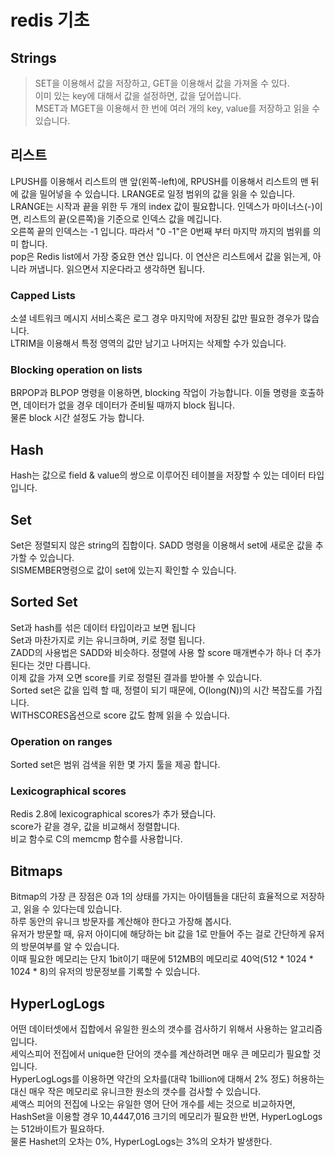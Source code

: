 
# redis 기초

## Strings

> SET을 이용해서 값을 저장하고, GET을 이용해서 값을 가져올 수 있다.<br>
이미 있는 key에 대해서 값을 설정하면, 값을 덮어씁니다.<br>
> MSET과 MGET을 이용해서 한 번에 여러 개의 key, value를 저장하고 읽을 수 있습니다.<br>

## 리스트
LPUSH를 이용해서 리스트의 맨 앞(왼쪽-left)에, RPUSH를 이용해서 리스트의 맨 뒤에 값을 밀어넣을 수 있습니다. LRANGE로 일정 범위의 값을 읽을 수 있습니다.<br>
LRANGE는 시작과 끝을 위한 두 개의 index 값이 필요합니다. 인덱스가 마이너스(-)이면, 리스트의 끝(오른쪽)을 기준으로 인덱스 값을 메깁니다.<br>
오른쪽 끝의 인덱스는 -1 입니다. 따라서 "0 -1"은 0번째 부터 마지막 까지의 범위를 의미 합니다.<br>
pop은 Redis list에서 가장 중요한 연산 입니다. 이 연산은 리스트에서 값을 읽는게, 아니라 꺼냅니다. 읽으면서 지운다라고 생각하면 됩니다.<br>

### Capped Lists
소셜 네트워크 메시지 서비스혹은 로그 경우 마지막에 저장된 값만 필요한 경우가 많습니다.<br>
LTRIM을 이용해서 특정 영역의 값만 남기고 나머지는 삭제할 수가 있습니다.<br>

### Blocking operation on lists
BRPOP과 BLPOP 명령을 이용하면, blocking 작업이 가능합니다. 이들 명령을 호출하면, 데이터가 없을 경우 데이터가 준비될 때까지 block 됩니다.<br>
물론 block 시간 설정도 가능 합니다.<br>

## Hash
Hash는 값으로 field & value의 쌍으로 이루어진 테이블을 저장할 수 있는 데이터 타입 입니다.<br>

## Set
Set은 정렬되지 않은 string의 집합이다. SADD 명령을 이용해서 set에 새로운 값을 추가할 수 있습니다.<br>
SISMEMBER명령으로 값이 set에 있는지 확인할 수 있습니다.<br>

## Sorted Set
Set과 hash를 섞은 데이터 타입이라고 보면 됩니다<br>
Set과 마찬가지로 키는 유니크하며, 키로 정렬 됩니다.<br>
ZADD의 사용법은 SADD와 비슷하다. 정렬에 사용 할 score 매개변수가 하나 더 추가된다는 것만 다릅니다.<br>
이제 값을 가져 오면 score를 키로 정렬된 결과를 받아볼 수 있습니다.<br>
Sorted set은 값을 입력 할 때, 정렬이 되기 때문에, O(long(N))의 시간 복잡도를 가집니다.<br>
WITHSCORES옵션으로 score 값도 함께 읽을 수 있습니다.<br>

### Operation on ranges
Sorted set은 범위 검색을 위한 몇 가지 툴을 제공 합니다.<br>

### Lexicographical scores
Redis 2.8에 lexicographical scores가 추가 됐습니다.<br>
score가 같을 경우, 값을 비교해서 정렬합니다.<br>
비교 함수로 C의 memcmp 함수를 사용합니다.<br>

## Bitmaps
Bitmap의 가장 큰 장점은 0과 1의 상태를 가지는 아이템들을 대단히 효율적으로 저장하고, 읽을 수 있다는데 있습니다.<br>
하루 동안의 유니크 방문자를 계산해야 한다고 가장해 봅시다.<br>
유저가 방문할 때, 유저 아이디에 해당하는 bit 값을 1로 만들어 주는 걸로 간단하게 유저의 방문여부를 알 수 있습니다.<br>
이때 필요한 메모리는 단지 1bit이기 때문에 512MB의 메모리로 40억(512 * 1024 * 1024 * 8)의 유저의 방문정보를 기록할 수 있습니다.<br>

## HyperLogLogs
어떤 데이터셋에서 집합에서 유일한 원소의 갯수를 검사하기 위해서 사용하는 알고리즘입니다.<br>
세익스피어 전집에서 unique한 단어의 갯수를 계산하려면 매우 큰 메모리가 필요할 것입니다.<br>
HyperLogLogs를 이용하면 약간의 오차를(대략 1billion에 대해서 2% 정도) 허용하는 대신 매우 작은 메모리로 유니크한 원소의 갯수를 검사할 수 있습니다.<br>
셰액스 피어의 전집에 나오는 유일한 영어 단어 개수를 세는 것으로 비교하자면, HashSet을 이용할 경우 10,4447,016 크기의 메모리가 필요한 반면, HyperLogLogs는 512바이트가 필요하다.<br>
물론 Hashet의 오차는 0%, HyperLogLogs는 3%의 오차가 발생한다.<br>
